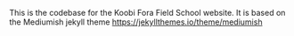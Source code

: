 This is the codebase for the Koobi Fora Field School website.  It is based on the Mediumish jekyll theme https://jekyllthemes.io/theme/mediumish